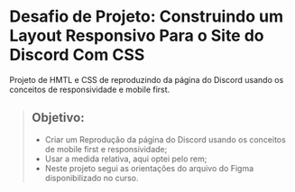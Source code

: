 # Desafio de Projeto: Construindo um Layout Responsivo Para o Site do Discord Com CSS
Projeto de HMTL e CSS de reproduzindo da página do Discord usando os conceitos de responsividade e mobile first.

> ## Objetivo:
> - Criar um Reprodução da página do Discord usando os conceitos de mobile first e responsividade;
> - Usar a medida relativa, aqui optei pelo rem;
> - Neste projeto segui as orientações do arquivo do Figma disponibilizado no curso.